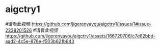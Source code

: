 # aigctry1
#请看此视频
https://github.com/jigerenyayou/aigctry1/issues/1#issue-2238201526
#请看此视频
https://github.com/jigerenyayou/aigctry1/assets/166729706/c7e62bbd-aad2-4c5e-876e-f503b621b843
